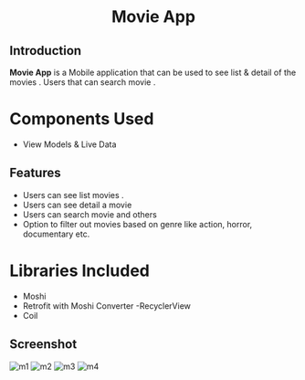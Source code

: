 ﻿<h1 align="center">Movie App</h1>
<p align="center">

## Introduction
  
<b>Movie App</b> is a Mobile application that can be used to see list & detail of the movies . Users that can search movie .




# Components Used
- View Models & Live Data 



## Features

- Users can see list movies .
- Users can see detail a movie 
- Users can search movie and others
- Option to filter out movies based on genre like action, horror, documentary etc. 

# Libraries Included
- Moshi
- Retrofit with Moshi Converter
-RecyclerView
- Coil

  
  
## Screenshot
  
  ![m1](https://user-images.githubusercontent.com/92260336/144586025-33f71a50-b142-413f-95db-b9b93f3861dd.PNG)
  ![m2](https://user-images.githubusercontent.com/92260336/144587521-ddf395b3-5e83-4480-9d1c-7cee9f74f01e.PNG)
![m3](https://user-images.githubusercontent.com/92260336/144587572-0cec7297-9c5e-49fb-8635-db9bce666de5.PNG)
![m4](https://user-images.githubusercontent.com/92260336/144587581-da68154f-edf2-4ba3-b8f1-ce32bec097f5.PNG)






















